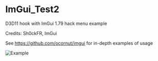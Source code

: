 # ImGui_Test2
 D3D11 hook with ImGui 1.79 hack menu example
 
Credits: Sh0ckFR, ImGui

See https://github.com/ocornut/imgui for in-depth examples of usage

![Example](https://i.imgur.com/R9FZEwE.png)
